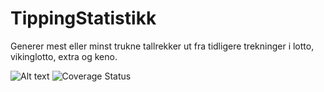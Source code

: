 TippingStatistikk
=================
Generer mest eller minst trukne tallrekker ut fra tidligere trekninger i lotto, vikinglotto, extra og keno.

![Alt text](https://travis-ci.org/Modulus/TippingStatistikk.svg?branch=master "Travis Build")
![Coverage Status](https://img.shields.io/coveralls/Modulus/TippingStatistikk.svg "Coverage status")
